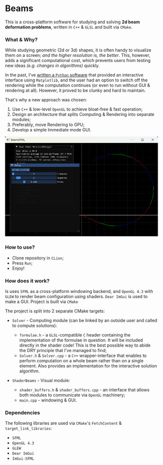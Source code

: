 # Beams
This is a cross-platform software for studying and solving 
**2d beam deformation problems**,
written in `C++` & `GLSL`
and built via `CMake`.

### What & Why?
While studying geometric (2d or 3d) shapes, it is often handy to visualize them on a screen;
*and the higher resolution is, the better*.
This, however, adds a significant computational cost, which prevents users from testing new ideas 
*(e.g. changes in algorithms)* quickly.

In the past, I've [written a `Python` software](https://github.com/55AAh/helix-implementation) 
that provided an interactive interface using `Matplotlib`,
and the user had an option to switch off the rendering while the computation continues
(or even to run without GUI & rendering at all).
However, it proved to be clunky and hard to maintain.

That's why a new approach was chosen:
1. Use `C++` & low-level `OpenGL` to achieve bloat-free & fast operation; 
2. Design an architecture that splits Computing & Rendering into separate modules; 
3. Preferably, move Rendering to GPU;
4. Develop a simple Immediate mode GUI.

![Demo screenshot](demo.png)

### How to use?
* Clone repository in `CLion`;
* Press `Run`;
* Enjoy!

### How does it work?
Is uses `SFML` as a cross-platform windowing backend, and `OpenGL 4.3` with `GLEW` to render beam configuration
using shaders.
`Dear ImGui` is used to make a GUI.
Project is built via `CMake`

The project is split into 2 separate CMake targets:
* `Solver` - Computing module (can be linked by an outside user and called to compute solutions):
  * `formulae.h` - a `GLSL`-compatible `C` header containing the implementation of the formulae in question.
It will be included directly in the shader code!
This is the best possible way to abide the DRY principle that I've managed to find;
  * `Solver.h` & `Solver.cpp` - a `C++` wrapper-interface that enables to perform computation on a whole beam
rather than on a single element. Also provides an implementation for the interactive solution algorithm.

* `ShaderBeams` - Visual module:
  * `shader_buffers.h` & `shader_buffers.cpp` - an interface that allows both modules to communicate
via `OpenGL` machinery;
  * `main.cpp` - windowing & GUI.

### Dependencies
The following libraries are used via `CMake`'s `FetchContent` & `target_link_libraries`:
* `SFML`
* `OpenGL 4.3`
* `GLEW`
* `Dear ImGui`
* `ImGui-SFML`
